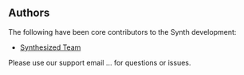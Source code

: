 ## Authors

The following have been core contributors to the Synth development:

  * [Synthesized Team](https://www.synthesized.io)

Please use our support email ... for questions or issues. 